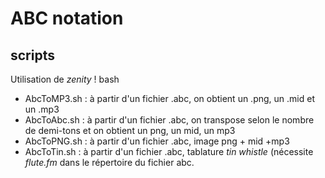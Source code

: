 # ABC notation

## scripts
Utilisation de _zenity_ !
bash

* AbcToMP3.sh : à partir d'un fichier .abc, on obtient un .png, un .mid et un .mp3
* AbcToAbc.sh : à partir d'un fichier .abc, on transpose selon le nombre de demi-tons et on obtient un png, un mid, un mp3
* AbcToPNG.sh : à partir d'un fichier .abc, image png + mid +mp3
* AbcToTin.sh : à partir d'un fichier .abc, tablature _tin whistle_ (nécessite _flute.fm_ dans le répertoire du fichier abc.
